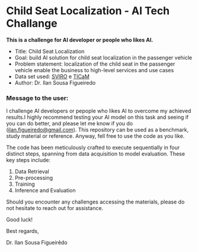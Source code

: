 # Child Seat Localization - AI Tech Challange 

**This is a challenge for AI developer or people who likes AI.**
* Title: Child Seat Localization
* Goal: build AI solution for child seat localization in the passenger vehicle
* Problem statement: localization of the child seat in the passenger vehicle enable the business to high-level services and use cases
* Data set used: [SVIRO](https://sviro.kl.dfki.de/) e [TICaM](https://vizta-tof.kl.dfki.de/cabin-dataset/)
* Author: Dr. Ilan Sousa Figueiredo

### Message to the user:

I challenge AI developers or pepople who likes AI to overcome my achieved results.I highly recommend testing your AI model on this task and seeing if you can do better, and please let me know if you do (ilan.figueiredo@gmail.com). This repository can be used as a benchmark, study material or reference. Anyway, fell free to use the code as you like.

The code has been meticulously crafted to execute sequentially in four distinct steps, spanning from data acquisition to model evaluation. These key steps include:

1. Data Retrieval
2. Pre-processing
3. Training
4. Inference and Evaluation

Should you encounter any challenges accessing the materials, please do not hesitate to reach out for assistance.

Good luck!

Best regards,

Dr. Ilan Sousa Figueirêdo
